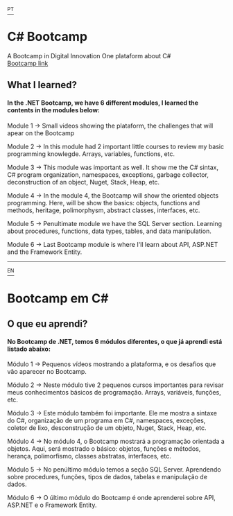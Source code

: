 <a id='portugues' href='#ingles'><sup>PT</sup><a>

# C# Bootcamp
A Bootcamp in Digital Innovation One plataform about C# <br>
<a href=https://web.dio.me/track/35a4e967-50e1-4140-a858-a6c8f63904c4>Bootcamp link</a>

<h2>What I learned? </h2> 

<h4>In the .NET Bootcamp, we have 6 different modules, I learned the contents in the modules below:</h4>
<p>Module 1 -> Small videos showing the plataform, the challenges that will apear on the Bootcamp</p>
<p>Module 2 -> In this module had 2 important little courses to review my basic programming knowlegde. Arrays, variables, functions, etc. </p>
<p>Module 3 -> This module was important as well. It show me the C# sintax, C# program organization, namespaces, exceptions, garbage collector, deconstruction of an object, Nuget, Stack, Heap, etc. </p>
<p>Module 4 -> In the module 4, the Bootcamp will show the oriented objects programming. Here, will be show the basics: objects, functions and methods, heritage, polimorphysm, abstract classes, interfaces, etc. </p>
<p>Module 5 -> Penultimate module we have the SQL Server section. Learning about procedures, functions, data types, tables, and data manipulation.</p>
<p>Module 6 -> Last Bootcamp module is where I'll learn about API, ASP.NET and the Framework Entity.</p>
<hr>

<a id='ingles' href='#portugues'><sup>EN</sup><a>

# Bootcamp em C#

<h2>O que eu aprendi? </h2>

<h4>No Bootcamp de .NET, temos 6 módulos diferentes, o que já aprendi está listado abaixo:</h4>
<p>Módulo 1 -> Pequenos vídeos mostrando a plataforma, e os desafios que vão aparecer no Bootcamp.</p>
<p>Módulo 2 -> Neste módulo tive 2 pequenos cursos importantes para revisar meus conhecimentos básicos de programação. Arrays, variáveis, funções, etc. </p>
<p>Módulo 3 -> Este módulo também foi importante. Ele me mostra a sintaxe do C#, organização de um programa em C#, namespaces, exceções, coletor de lixo, desconstrução de um objeto, Nuget, Stack, Heap, etc. </p>
<p>Módulo 4 -> No módulo 4, o Bootcamp mostrará a programação orientada a objetos. Aqui, será mostrado o básico: objetos, funções e métodos, herança, polimorfismo, classes abstratas, interfaces, etc. </p>
<p>Módulo 5 -> No penúltimo módulo temos a seção SQL Server. Aprendendo sobre procedures, funções, tipos de dados, tabelas e manipulação de dados.</p>
<p>Módulo 6 -> O último módulo do Bootcamp é onde aprenderei sobre API, ASP.NET e o Framework Entity.</p>
